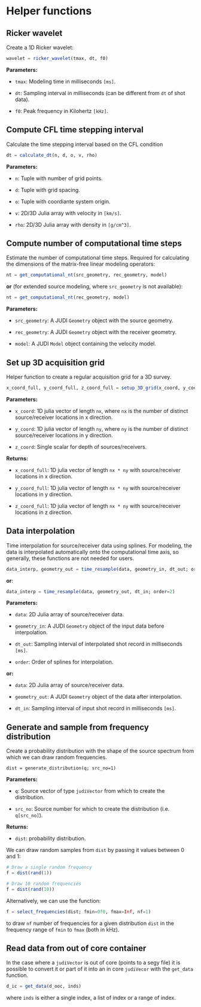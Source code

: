 # Helper functions

## Ricker wavelet

Create a 1D Ricker wavelet:

```julia
wavelet = ricker_wavelet(tmax, dt, f0)
```

**Parameters:**

 * `tmax`: Modeling time in milliseconds `[ms]`.

 * `dt`: Sampling interval in milliseconds (can be different from `dt` of shot data).

 * `f0`: Peak frequency in Kilohertz `[kHz]`.

## Compute CFL time stepping interval 

Calculate the time stepping interval based on the CFL condition

```julia
dt = calculate_dt(n, d, o, v, rho)
```

**Parameters:**

* `n`: Tuple with number of grid points.

* `d`: Tuple with grid spacing.

* `o`: Tuple with coordiante system origin.

* `v`: 2D/3D Julia array with velocity in `[km/s]`.

* `rho`: 2D/3D Julia array with density in `[g/cm^3]`.


## Compute number of computational time steps

Estimate the number of computational time steps. Required for calculating the dimensions of the matrix-free linear modeling operators:

```julia
nt = get_computational_nt(src_geometry, rec_geometry, model)
```

**or** (for extended source modeling, where `src_geometry` is not available):

```julia
nt = get_computational_nt(rec_geometry, model)
```

**Parameters:**

* `src_geometry`: A JUDI `Geometry` object with the source geometry.

* `rec_geometry`: A JUDI `Geometry` object with the receiver geometry.

* `model`: A JUDI `Model` object containing the velocity model.

## Set up 3D acquisition grid

Helper function to create a regular acquisition grid for a 3D survey.

```julia
x_coord_full, y_coord_full, z_coord_full = setup_3D_grid(x_coord, y_coord, z_coord)
```

**Parameters:**

 * `x_coord`: 1D julia vector of length `nx`, where `nx` is the number of distinct source/receiver locations in x direction. 

 * `y_coord`: 1D julia vector of length `ny`, where `ny` is the number of distinct source/receiver locations in y direction. 

 * `z_coord`: Single scalar for depth of sources/receivers.


**Returns:**

 * `x_coord_full`: 1D julia vector of length `nx * ny` with source/receiver locations in x direction.

 * `y_coord_full`: 1D julia vector of length `nx * ny` with source/receiver locations in y direction.

 * `z_coord_full`: 1D julia vector of length `nx * ny` with source/receiver locations in z direction.


## Data interpolation

Time interpolation for source/receiver data using splines. For modeling, the data is interpolated automatically onto the computational time axis, so generally, these functions are not needed for users.

```julia
data_interp, geometry_out = time_resample(data, geometry_in, dt_out; order=2)
```

**or**:

```julia
data_interp = time_resample(data, geometry_out, dt_in; order=2)
```

**Parameters:**

 * `data`: 2D Julia array of source/receiver data.

 * `geometry_in`: A JUDI `Geometry` object of the input data before interpolation.

 * `dt_out`: Sampling interval of interpolated shot record in milliseconds `[ms]`.

 * `order`: Order of splines for interpolation. 

**or:**
 
 * `data`: 2D Julia array of source/receiver data.

 * `geometry_out`: A JUDI `Geometry` object of the data after interpolation.

 * `dt_in`: Sampling interval of input shot record in milliseconds `[ms]`.


## Generate and sample from frequency distribution

Create a probability distribution with the shape of the source spectrum from which we can draw random frequencies.

```
dist = generate_distribution(q; src_no=1)
```

**Parameters:**

 * `q`: Source vector of type `judiVector` from which to create the distribution.

 * `src_no`: Source number for which to create the distribution (i.e. `q[src_no]`).

**Returns:**

 * `dist`: probability distribution. 
 
We can draw random samples from `dist` by passing it values between 0 and 1:

```julia
# Draw a single random frequency
f = dist(rand(1))

# Draw 10 random frequencies
f = dist(rand(10))
```

Alternatively, we can use the function:

```julia
f = select_frequencies(dist; fmin=0f0, fmax=Inf, nf=1)
```

to draw `nf` number of frequencies for a given distribution `dist` in the frequency range of `fmin` to `fmax` (both in kHz).

## Read data from out of core container

In the case where a `judiVector` is out of core (points to a segy file) it is possible to convert it or part of it into an in core `judiVecor` with the `get_data` function.


```julia
d_ic = get_data(d_ooc, inds)
```

where `inds` is either a single index, a list of index or a range of index.
